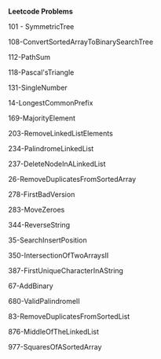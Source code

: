 **Leetcode Problems**


101 - SymmetricTree

108-ConvertSortedArrayToBinarySearchTree

112-PathSum

118-Pascal'sTriangle

131-SingleNumber

14-LongestCommonPrefix

169-MajorityElement

203-RemoveLinkedListElements

234-PalindromeLinkedList

237-DeleteNodeInALinkedList

26-RemoveDuplicatesFromSortedArray

278-FirstBadVersion

283-MoveZeroes

344-ReverseString

35-SearchInsertPosition

350-IntersectionOfTwoArraysII

387-FirstUniqueCharacterInAString

67-AddBinary

680-ValidPalindromeII

83-RemoveDuplicatesFromSortedList

876-MiddleOfTheLinkedList

977-SquaresOfASortedArray
